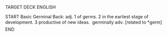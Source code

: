 TARGET DECK
ENGLISH

START
Basic
Germinal
Back: adj. 1 of germs. 2 in the earliest stage of development. 3 productive of new ideas.  germinally adv. [related to *germ]
END
